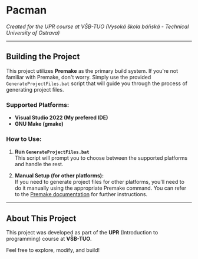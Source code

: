 # **Pacman**  
*Created for the UPR course at VŠB-TUO (Vysoká škola báňská - Technical University of Ostrava)*

---

## **Building the Project**  
This project utilizes **Premake** as the primary build system. If you're not familiar with Premake, don't worry. Simply use the provided `GenerateProjectFiles.bat` script that will guide you through the process of generating project files.

### Supported Platforms:  
- **Visual Studio 2022 (My prefered IDE)**  
- **GNU Make (gmake)**

### How to Use:  
1. **Run `GenerateProjectFiles.bat`**  
   This script will prompt you to choose between the supported platforms and handle the rest.

2. **Manual Setup (for other platforms):**  
   If you need to generate project files for other platforms, you'll need to do it manually using the appropriate Premake command. You can refer to the [Premake documentation](https://premake.github.io/docs/) for further instructions.

---

## **About This Project**  
This project was developed as part of the **UPR** (Introduction to programming) course at **VŠB-TUO**.

Feel free to explore, modify, and build!